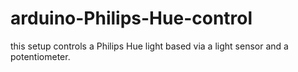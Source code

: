 # arduino-Philips-Hue-control
this setup controls a Philips Hue light based via a light sensor and a potentiometer.
